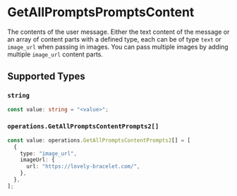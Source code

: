 # GetAllPromptsPromptsContent

The contents of the user message. Either the text content of the message or an array of content parts with a defined type, each can be of type `text` or `image_url` when passing in images. You can pass multiple images by adding multiple `image_url` content parts. 


## Supported Types

### `string`

```typescript
const value: string = "<value>";
```

### `operations.GetAllPromptsContentPrompts2[]`

```typescript
const value: operations.GetAllPromptsContentPrompts2[] = [
  {
    type: "image_url",
    imageUrl: {
      url: "https://lovely-bracelet.com/",
    },
  },
];
```

